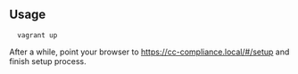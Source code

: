 Usage
-----

```
  vagrant up
```

After a while, point your browser to https://cc-compliance.local/#/setup and finish setup process.

